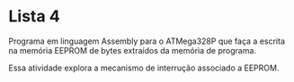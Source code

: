 # Lista 4

Programa em linguagem Assembly para o ATMega328P que faça a escrita na memória
EEPROM de bytes extraídos da memória de programa. 

Essa atividade explora a mecanismo de interrução associado a EEPROM.


